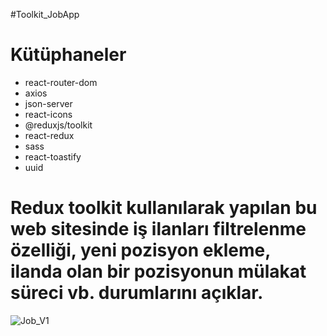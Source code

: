 #Toolkit_JobApp

# Kütüphaneler

- react-router-dom
- axios
- json-server
- react-icons
- @reduxjs/toolkit
- react-redux
- sass
- react-toastify
- uuid

<h1>Redux toolkit kullanılarak yapılan bu web sitesinde iş ilanları filtrelenme özelliği, yeni pozisyon ekleme, ilanda olan bir pozisyonun mülakat süreci vb. durumlarını açıklar.</h1>

![Job_V1](https://github.com/user-attachments/assets/c93070c1-cd87-4427-99e2-5d5b42c46d06)


